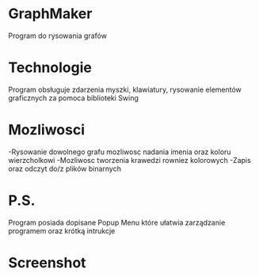 # GraphMaker
Program do rysowania grafów
# Technologie
Program obsługuje zdarzenia myszki, klawiatury, rysowanie elementów graficznych za pomoca biblioteki Swing 
# Mozliwosci
-Rysowanie dowolnego grafu mozliwosc nadania imenia oraz koloru wierzcholkowi
-Mozliwosc tworzenia krawedzi rowniez kolorowych
-Zapis oraz odczyt do/z plików binarnych
# P.S.
Program posiada dopisane Popup Menu które ułatwia zarządzanie programem oraz krótką intrukcje
# Screenshot

